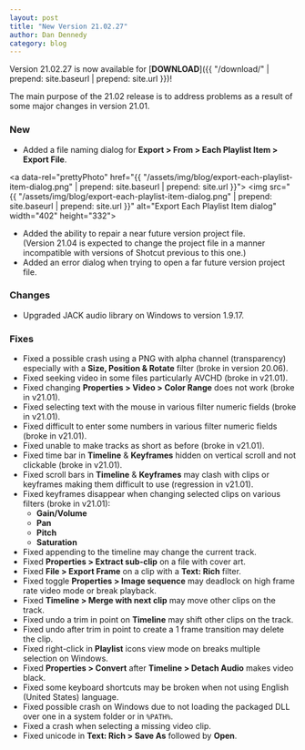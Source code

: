 ```yaml
---
layout: post
title: "New Version 21.02.27"
author: Dan Dennedy
category: blog
---
```


Version 21.02.27 is now available for [**DOWNLOAD**]({{ "/download/" | prepend: site.baseurl | prepend: site.url }})!

The main purpose of the 21.02 release is to address problems as a result of some major changes in version 21.01.

### New

- Added a file naming dialog for **Export > From > Each Playlist Item > Export File**.

<a data-rel="prettyPhoto" href="{{ "/assets/img/blog/export-each-playlist-item-dialog.png" | prepend: site.baseurl | prepend: site.url }}">
<img src="{{ "/assets/img/blog/export-each-playlist-item-dialog.png" | prepend: site.baseurl | prepend: site.url }}"
alt="Export Each Playlist Item dialog" width="402" height="332"></a>

- Added the ability to repair a near future version project file.  
  (Version 21.04 is expected to change the project file in a manner incompatible with versions of Shotcut
  previous to this one.)
- Added an error dialog when trying to open a far future version project file.

### Changes

- Upgraded JACK audio library on Windows to version 1.9.17.

### Fixes

- Fixed a possible crash using a PNG with alpha channel (transparency) especially with a **Size, Position & Rotate**
  filter (broke in version 20.06).
- Fixed seeking video in some files particularly AVCHD (broke in v21.01).
- Fixed changing **Properties > Video > Color Range** does not work (broke in v21.01).
- Fixed selecting text with the mouse in various filter numeric fields (broke in v21.01).
- Fixed difficult to enter some numbers in various filter numeric fields (broke in v21.01).
- Fixed unable to make tracks as short as before (broke in v21.01).
- Fixed time bar in **Timeline** &amp; **Keyframes** hidden on vertical scroll and not clickable (broke in v21.01).
- Fixed scroll bars in **Timeline** &amp; **Keyframes** may clash with clips or keyframes making them difficult to use
  (regression in v21.01).
- Fixed keyframes disappear when changing selected clips on various filters (broke in v21.01): 
  - **Gain/Volume**
  - **Pan**
  - **Pitch**
  - **Saturation**
- Fixed appending to the timeline may change the current track.
- Fixed **Properties > Extract sub-clip** on a file with cover art.
- Fixed **File > Export Frame** on a clip with a **Text: Rich** filter.
- Fixed toggle **Properties > Image sequence** may deadlock on high frame rate video mode or break playback.
- Fixed **Timeline > Merge with next clip** may move other clips on the track.
- Fixed undo a trim in point on **Timeline** may shift other clips on the track.
- Fixed undo after trim in point to create a 1 frame transition may delete the clip.
- Fixed right-click in **Playlist** icons view mode on breaks multiple selection on Windows.
- Fixed **Properties > Convert** after **Timeline > Detach Audio** makes video black.
- Fixed some keyboard shortcuts may be broken when not using English (United States) language.
- Fixed possible crash on Windows due to not loading the packaged DLL over one in a system folder or in `%PATH%`.
- Fixed a crash when selecting a missing video clip.
- Fixed unicode in **Text: Rich > Save As** followed by **Open**.
